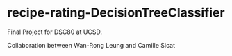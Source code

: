 # recipe-rating-DecisionTreeClassifier
Final Project for DSC80 at UCSD.

Collaboration between Wan-Rong Leung and Camille Sicat
